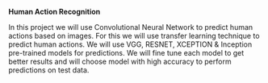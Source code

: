 **Human Action Recognition**

In this project we will use Convolutional Neural Network to predict human actions based on images. For this we will use transfer learning technique to predict human actions.
We will use VGG, RESNET, XCEPTION & Inception pre-trained models for predictions. We will fine tune each model to get better results and  will choose model with high accuracy to perform predictions on test data.

